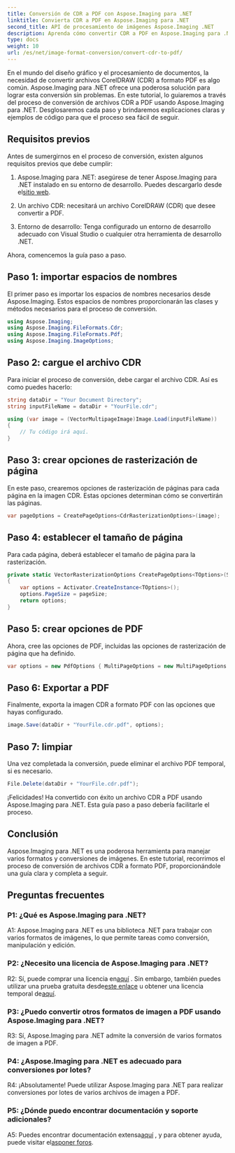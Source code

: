 ```yaml
---
title: Conversión de CDR a PDF con Aspose.Imaging para .NET
linktitle: Convierta CDR a PDF en Aspose.Imaging para .NET
second_title: API de procesamiento de imágenes Aspose.Imaging .NET
description: Aprenda cómo convertir CDR a PDF en Aspose.Imaging para .NET. Una guía paso a paso para conversiones perfectas.
type: docs
weight: 10
url: /es/net/image-format-conversion/convert-cdr-to-pdf/
---
```

En el mundo del diseño gráfico y el procesamiento de documentos, la necesidad de convertir archivos CorelDRAW (CDR) a formato PDF es algo común. Aspose.Imaging para .NET ofrece una poderosa solución para lograr esta conversión sin problemas. En este tutorial, lo guiaremos a través del proceso de conversión de archivos CDR a PDF usando Aspose.Imaging para .NET. Desglosaremos cada paso y brindaremos explicaciones claras y ejemplos de código para que el proceso sea fácil de seguir.

## Requisitos previos

Antes de sumergirnos en el proceso de conversión, existen algunos requisitos previos que debe cumplir:

1.  Aspose.Imaging para .NET: asegúrese de tener Aspose.Imaging para .NET instalado en su entorno de desarrollo. Puedes descargarlo desde el[sitio web](https://releases.aspose.com/imaging/net/).

2. Un archivo CDR: necesitará un archivo CorelDRAW (CDR) que desee convertir a PDF.

3. Entorno de desarrollo: Tenga configurado un entorno de desarrollo adecuado con Visual Studio o cualquier otra herramienta de desarrollo .NET.

Ahora, comencemos la guía paso a paso.

## Paso 1: importar espacios de nombres

El primer paso es importar los espacios de nombres necesarios desde Aspose.Imaging. Estos espacios de nombres proporcionarán las clases y métodos necesarios para el proceso de conversión.

```csharp
using Aspose.Imaging;
using Aspose.Imaging.FileFormats.Cdr;
using Aspose.Imaging.FileFormats.Pdf;
using Aspose.Imaging.ImageOptions;
```

## Paso 2: cargue el archivo CDR

Para iniciar el proceso de conversión, debe cargar el archivo CDR. Así es como puedes hacerlo:

```csharp
string dataDir = "Your Document Directory";
string inputFileName = dataDir + "YourFile.cdr";

using (var image = (VectorMultipageImage)Image.Load(inputFileName))
{
    // Tu código irá aquí.
}
```

## Paso 3: crear opciones de rasterización de página

En este paso, crearemos opciones de rasterización de páginas para cada página en la imagen CDR. Estas opciones determinan cómo se convertirán las páginas.

```csharp
var pageOptions = CreatePageOptions<CdrRasterizationOptions>(image);
```

## Paso 4: establecer el tamaño de página

Para cada página, deberá establecer el tamaño de página para la rasterización.

```csharp
private static VectorRasterizationOptions CreatePageOptions<TOptions>(Size pageSize) where TOptions : VectorRasterizationOptions
{
    var options = Activator.CreateInstance<TOptions>();
    options.PageSize = pageSize;
    return options;
}
```

## Paso 5: crear opciones de PDF

Ahora, cree las opciones de PDF, incluidas las opciones de rasterización de página que ha definido.

```csharp
var options = new PdfOptions { MultiPageOptions = new MultiPageOptions { PageRasterizationOptions = pageOptions } };
```

## Paso 6: Exportar a PDF

Finalmente, exporta la imagen CDR a formato PDF con las opciones que hayas configurado.

```csharp
image.Save(dataDir + "YourFile.cdr.pdf", options);
```

## Paso 7: limpiar

Una vez completada la conversión, puede eliminar el archivo PDF temporal, si es necesario.

```csharp
File.Delete(dataDir + "YourFile.cdr.pdf");
```

¡Felicidades! Ha convertido con éxito un archivo CDR a PDF usando Aspose.Imaging para .NET. Esta guía paso a paso debería facilitarle el proceso.

## Conclusión

Aspose.Imaging para .NET es una poderosa herramienta para manejar varios formatos y conversiones de imágenes. En este tutorial, recorrimos el proceso de conversión de archivos CDR a formato PDF, proporcionándole una guía clara y completa a seguir.

## Preguntas frecuentes

### P1: ¿Qué es Aspose.Imaging para .NET?

A1: Aspose.Imaging para .NET es una biblioteca .NET para trabajar con varios formatos de imágenes, lo que permite tareas como conversión, manipulación y edición.

### P2: ¿Necesito una licencia de Aspose.Imaging para .NET?

 R2: Sí, puede comprar una licencia en[aquí](https://purchase.aspose.com/buy) . Sin embargo, también puedes utilizar una prueba gratuita desde[este enlace](https://releases.aspose.com/) u obtener una licencia temporal de[aquí](https://purchase.aspose.com/temporary-license/).

### P3: ¿Puedo convertir otros formatos de imagen a PDF usando Aspose.Imaging para .NET?

R3: Sí, Aspose.Imaging para .NET admite la conversión de varios formatos de imagen a PDF.

### P4: ¿Aspose.Imaging para .NET es adecuado para conversiones por lotes?

R4: ¡Absolutamente! Puede utilizar Aspose.Imaging para .NET para realizar conversiones por lotes de varios archivos de imagen a PDF.

### P5: ¿Dónde puedo encontrar documentación y soporte adicionales?

 A5: Puedes encontrar documentación extensa[aquí](https://reference.aspose.com/imaging/net/) , y para obtener ayuda, puede visitar el[asponer foros](https://forum.aspose.com/).